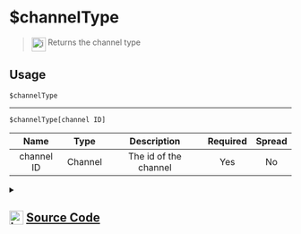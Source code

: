 # $channelType
> <img align="top" src="https://upload.wikimedia.org/wikipedia/commons/thumb/e/e4/Infobox_info_icon.svg/160px-Infobox_info_icon.svg.png?20150409153300" alt="image" width="25" height="auto"> Returns the channel type
## Usage
```
$channelType
```
---
```
$channelType[channel ID]
```
| Name | Type | Description | Required | Spread
| :---: | :---: | :---: | :---: | :---: |
channel ID | Channel | The id of the channel | Yes | No
<details>
<summary>
    
## <img align="top" src="https://cdn4.iconfinder.com/data/icons/iconsimple-logotypes/512/github-512.png" alt="image" width="25" height="auto">  [Source Code](https://github.com/tryforge/ForgeScript-V2/blob/main/src/native/channelType.ts)
    
</summary>
    
```ts
import { ChannelType } from "discord.js"
import { ArgType, NativeFunction, Return } from "../structures"

export default new NativeFunction({
    name: "$channelType",
    version: "1.0.0",
    description: "Returns the channel type",
    unwrap: true,
    brackets: false,
    args: [
        {
            name: "channel ID",
            description: "The id of the channel",
            rest: false,
            type: ArgType.Channel,
            required: true,
        },
    ],
    execute(ctx, [ch]) {
        const chan = ch ?? ctx.channel
        return this.success(ChannelType[chan?.type])
    },
})

```
    
</details>